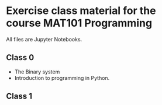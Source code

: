 # Exercise class material for the course MAT101 Programming

All files are Jupyter Notebooks. 

## Class 0 
- The Binary system
- Introduction to programming in Python.

## Class 1


